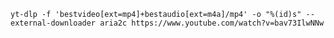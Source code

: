 `yt-dlp -f 'bestvideo[ext=mp4]+bestaudio[ext=m4a]/mp4' -o "%(id)s" --external-downloader aria2c https://www.youtube.com/watch?v=bav73IlwNNw`